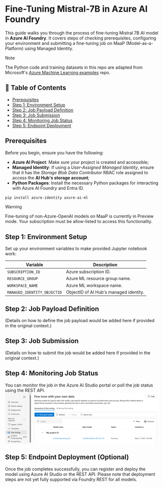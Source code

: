 # Fine-Tuning Mistral-7B in Azure AI Foundry

This guide walks you through the process of fine-tuning Mistral 7B AI model in **Azure AI Foundry**. It covers steps of checking prerequisites, configuring your environment and submitting a fine-tuning job on MaaP (Model-as-a-Platform) using Managed Identity.

> [!NOTE]
> The Python code and training datasets in this repo are adapted from Microsoft's [Azure Machine Learning examples](https://github.com/Azure/azureml-examples/tree/main/sdk/python/jobs/finetuning) repo.

## 📑 Table of Contents
- [Prerequisites](#prerequisites)
- [Step 1: Environment Setup](#step-1-environment-setup)
- [Step 2: Job Payload Definition](#step-2-job-payload-definition)
- [Step 3: Job Submission](#step-3-job-submission)
- [Step 4: Monitoring Job Status](#step-4-monitoring-job-status)
- [Step 5: Endpoint Deployment](#step-5-endpoint-deployment-optional)

## Prerequisites
Before you begin, ensure you have the following:
- **Azure AI Project**: Make sure your project is created and accessible;
- **Managed Identity**: If using a *User-Assigned Managed Identity*, ensure that it has the *Storage Blob Data Contributor* RBAC role assigned to access the **AI Hub's storage account**;
- **Python Packages**: Install the necessary Python packages for interacting with Azure AI Foundry and Entra ID.
``` PowerShell
pip install azure-identity azure-ai-ml
```
> [!WARNING]
> Fine-tuning of non-Azure-OpenAI models on MaaP is currently in Preview mode. Your subscription must be allow-listed to access this functionality.

## Step 1: Environment Setup
Set up your environment variables to make provided Jupyter notebook work:

| Variable                     | Description                                      |
| ---------------------------- | ------------------------------------------------ |
| `SUBSCRIPTION_ID`            | Azure subscription ID.                           |
| `RESOURCE_GROUP`             | Azure ML resource group name.                    |
| `WORKSPACE_NAME`             | Azure ML workspace name.                         |
| `MANAGED_IDENTITY_OBJECTID`  | ObjectID of AI Hub's managed identity.           |

## Step 2: Job Payload Definition
(Details on how to define the job payload would be added here if provided in the original context.)

## Step 3: Job Submission
(Details on how to submit the job would be added here if provided in the original context.)

## Step 4: Monitoring Job Status
You can monitor the job in the Azure AI Studio portal or poll the job status using the REST API.
![Mistral_FT_JobProgress](images/Mistral_FT_JobProgress.png)

## Step 5: Endpoint Deployment (Optional)
Once the job completes successfully, you can register and deploy the model using Azure AI Studio or the REST API. Please note that deployment steps are not yet fully supported via Foundry REST for all models.
